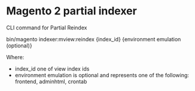 # Magento 2 partial indexer

CLI command for Partial Reindex

bin/magento indexer:mview:reindex {index_id} {environment emulation (optional)} 

Where:
 - index_id one of view index ids
 - environment emulation is optional and represents one of the following: frontend, adminhtml, crontab
